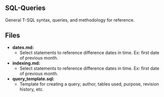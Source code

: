 ## SQL-Queries
General T-SQL syntax, queries, and methodology for reference.

## Files
* **dates.md:**
  * Select statements to reference difference dates in time. Ex: first date of previous month.
* **indexing.md:**
  * Select statements to reference difference dates in time. Ex: first date of previous month.
* **query_template.sql:**
  * Template for creating a query; author, tables used, purpose, revision history, etc.
